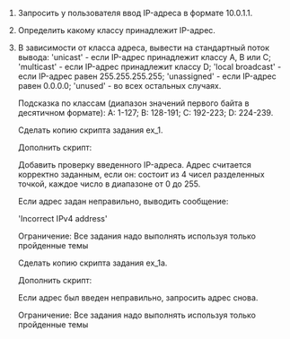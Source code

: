1. Запросить у пользователя ввод IP-адреса в формате 10.0.1.1.
2. Определить какому классу принадлежит IP-адрес.
3. В зависимости от класса адреса, вывести на стандартный поток вывода:
     'unicast' - если IP-адрес принадлежит классу A, B или C;
     'multicast' - если IP-адрес принадлежит классу D;
     'local broadcast' - если IP-адрес равен 255.255.255.255;
     'unassigned' - если IP-адрес равен 0.0.0.0;
     'unused' - во всех остальных случаях.
     
     Подсказка по классам (диапазон значений первого байта в десятичном формате):
       A: 1-127;
       B: 128-191;
       C: 192-223;
       D: 224-239.
    
   Сделать копию скрипта задания ex_1.

     Дополнить скрипт:

      Добавить проверку введенного IP-адреса.
      Адрес считается корректно заданным, если он:
      состоит из 4 чисел разделенных точкой,
      каждое число в диапазоне от 0 до 255.

    Если адрес задан неправильно, выводить сообщение:
    
     'Incorrect IPv4 address'
     
    Ограничение: Все задания надо выполнять используя только пройденные темы

   Сделать копию скрипта задания ex_1a.

    Дополнить скрипт:

     Если адрес был введен неправильно, запросить адрес снова.
     
   Ограничение: Все задания надо выполнять используя только пройденные темы
